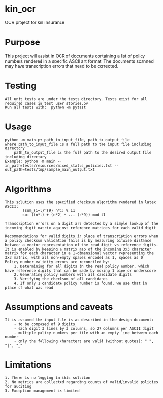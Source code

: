 # kin_ocr
OCR project for kin insurance

# Purpose
This project will assist in OCR of documents containing a list of policy numbers rendered in a specific ASCII art format. The documents scanned may have transcription errors that need to be corrected.

# Testing
    All unit tests are under the tests directory. Tests exist for all required cases in test_user_stories.py
    Run all tests with:  python -m pytest

# Usage
    python -m main.py path_to_input_file, path_to_output_file
    where path_to_input_file is a full path to the input file including directory
        path_to_output_file is the full path to the desired output file including directory
    Example: python -m main --in_path=tests/resources/mixed_status_policies.txt --out_path=tests/tmp/sample_main_output.txt

# Algorithms
    This solution uses the specified checksum algorithm rendered in latex ASCII:
            (sum_{i=1}^{9} n*i) % 11
            so: ((n*1) + (n*2) + ... (n*9)) mod 11

    Transcription errors on a digit are detected by a simple lookup of the incoming digit matrix against reference matrices for each valid digit

    Recommendations for valid digits in place of transcription errors when a policy checksum validation fails is by measuring bitwise distance between a vector representation of the read digit vs reference digits.
    It is enabled by keeping a matrix map of the incoming 3x3 character matrix for each character in a 1-dimensional vector representing the 3x3 matrix, with all non-empty spaces encoded as 1, spaces as 0
    Policy number validity errors are reconciled by:
        1. Determining for all digits in the read policy number, which have reference digits that can be made by moving 1 pipe or underscore
        2. Generating policy numbers with all candidate digits
        3. Verifying the checksum of all candidates
        4. If only 1 candidate policy number is found, we use that in place of what was read

# Assumptions and caveats
    It is assumed the input file is as described in the design document:
        - to be composed of 9 digits
        - each digit 3 lines by 3 columns, so 27 columns per ASCII digit
        - multiple policy numbers per file with an empty line between each number
        - only the following characters are valid (without quotes): " ", "|", "_"

# Limitations
    1. There is no logging in this solution
    2. No metrics are collected regarding counts of valid/invalid policies for auditing
    3. Exception management is limited
